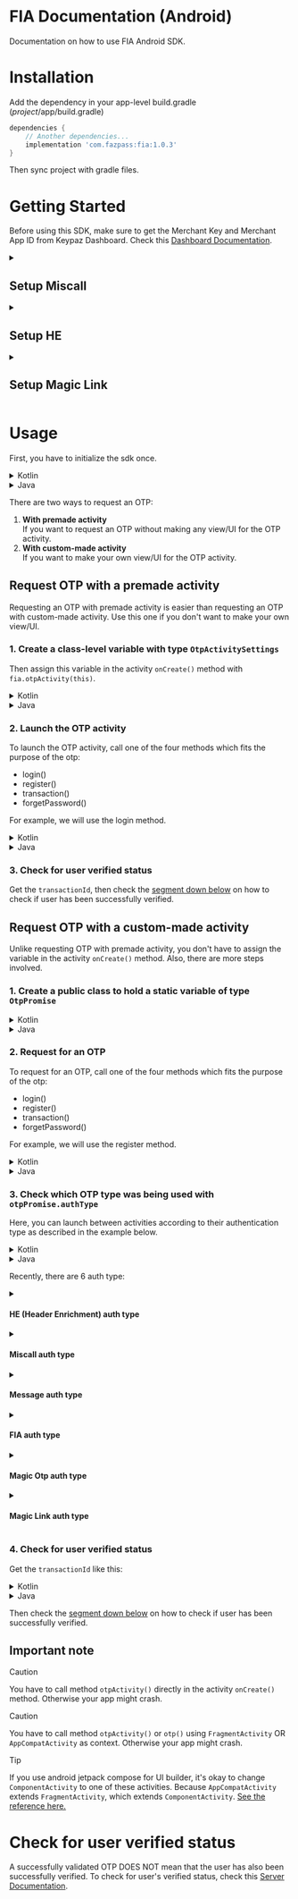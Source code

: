 # FIA Documentation (Android)

Documentation on how to use FIA Android SDK.

# Installation

Add the dependency in your app-level build.gradle (*project*/app/build.gradle)

```gradle
dependencies {
	// Another dependencies...
	implementation 'com.fazpass:fia:1.0.3'
}
```

Then sync project with gradle files.

# Getting Started

Before using this SDK, make sure to get the Merchant Key and Merchant App ID from Keypaz Dashboard. Check this [Dashboard Documentation](README.Dashboard.md#retrieve-your-merchant-key).

<details>
<summary><h2>Setup Miscall</h2></summary>

Miscall needs these two permissions:
- Manifest.permission.READ_PHONE_STATE
- Manifest.permission.READ_CALL_LOG

Add these lines in your android manifest file:
```xml
<uses-permission android:name="android.permission.READ_PHONE_STATE" />
<uses-permission android:name="android.permission.READ_CALL_LOG" />
```

Then request for runtime permissions like this:
<details>
<summary>Kotlin</summary>

 ```kotlin
val requiredPermissions = arrayOf(Manifest.permission.READ_PHONE_STATE, Manifest.permission.READ_CALL_LOG)
ActivityCompat.requestPermissions(this, requiredPermissions, 0)
```

</details>

<details>
<summary>Java</summary>

 ```java
String[] requiredPermissions = { Manifest.permission.READ_PHONE_STATE, Manifest.permission.READ_CALL_LOG };
ActivityCompat.requestPermissions(this, requiredPermissions, 0);
```

</details>

</details>

<details>
<summary><h2>Setup HE</h2></summary>

Add this line in your android manifest file, in the `application` tag:
```xml
android:networkSecurityConfig="@xml/fia_network_security_rules"
```

### Example

```xml
<application
        android:allowBackup="true"
        android:icon="@mipmap/ic_launcher"
        android:label="@string/app_name"
        android:roundIcon="@mipmap/ic_launcher_round"
        android:supportsRtl="true"
        android:networkSecurityConfig="@xml/fia_network_security_rules">

	<!-- Your declared activity tags, service tags etc. -->
</application>
```

</details>

<details>
<summary><h2>Setup Magic Link</h2></summary>

Add this code in your android manifest file, inside the `application` tag:

```xml
<activity
    android:name="com.fazpass.fia.activities.magiclink.MagicLinkActivity"
    android:exported="true">
    <intent-filter android:autoVerify="true">
	<action android:name="android.intent.action.VIEW" />

	<category android:name="android.intent.category.DEFAULT" />
	<category android:name="android.intent.category.BROWSABLE" />

	<data
	    android:host="YOUR_DOMAIN"
	    android:scheme="https" />
    </intent-filter>
</activity>
```

Fill `YOUR_DOMAIN` with your website domain.

Then create a new file named `assetlinks.json` with this content:

```json
[
  {
    "relation": ["delegate_permission/common.handle_all_urls"],
    "target": {
      "namespace": "android_app",
      "package_name": "YOUR_PACKAGE_NAME",
      "sha256_cert_fingerprints": ["YOUR_SHA256_CERT_FINGERPRINT"]
    }
  }
]
```

Fill `YOUR_PACKAGE_NAME` with your app package name (example: `com.example.app`), 
`YOUR_SHA256_CERT_FINGERPRINT` with your app SHA256 certificate fingerprint.

<details>
<summary><h3>How to get your app SHA256 Certificate Fingerprint</h3></summary>

In `assetlinks.json`, sha256_cert_fingerprints is an array. You can add more than one certificate fingerprints in here.

1. Follow this [Android App Signing Documentation](https://developer.android.com/studio/publish/app-signing) up until you created a keystore
2. Run this command in your console to check your keystore (.jks or .keystore) information: `keytool -list -v -keystore MY_KEYSTORE.jks`
3. Enter your keystore password
4. Console will print out your keystore information. Copy the SHA256 certificate fingerprints value
5. Add the certificate fingerprint to the sha256_cert_fingerprints array
6. After you uploaded your app to Playstore, open [Google Play Console](https://play.google.com/console)
7. Navigate to your app > Test & Release > App Integrity > App Signing
8. Copy the SHA256 certificate fingerprints value
9. If the value is different from the first one, add the certificate fingerprint to the sha256_cert_fingerprints array

</details>

Then save the `assetlinks.json` file and serve it in your domain with this link: https://YOUR_DOMAIN.com/.well-known/assetlinks.json. Make sure:
1. It's available for public access
2. No Redirect
3. Content-Type is application/json

</details>

# Usage

First, you have to initialize the sdk once.

<details>
<summary>Kotlin</summary>
 
```kotlin
import com.fazpass.fia.FIAFactory

// get fia instance
val fia = FIAFactory.getInstance()

fia.initialize(this, "YOUR_MERCHANT_KEY", "YOUR_MERCHANT_APP_ID")
```

</details>

<details>
<summary>Java</summary>

```java
import com.fazpass.fia.FIAFactory;
import com.fazpass.fia.interfaces.FIA;

// get fia instance
FIA fia = FIAFactory.getInstance();

fia.initialize(this, "YOUR_MERCHANT_KEY", "YOUR_MERCHANT_APP_ID");
```
 
</details>

There are two ways to request an OTP:
1. <b>With premade activity</b><br>If you want to request an OTP without making any view/UI for the OTP activity.
2. <b>With custom-made activity</b><br>If you want to make your own view/UI for the OTP activity.

## Request OTP with a premade activity

Requesting an OTP with premade activity is easier than requesting an OTP with custom-made activity. Use this one if you don't want to make your own view/UI.

### 1. Create a class-level variable with type `OtpActivitySettings`

Then assign this variable in the activity `onCreate()` method with `fia.otpActivity(this)`.  

<details>
<summary>Kotlin</summary>
 
```kotlin
import com.fazpass.fia.FIAFactory
import com.fazpass.fia.objects.OtpActivitySettings

class MainActivity: AppCompatActivity() {

	private val fia = FIAFactory.getInstance()

	// class-level variable
	private lateinit var otp: OtpActivitySettings

	override fun onCreate(savedInstanceState: Bundle?) {
		super.onCreate(savedInstanceState)

		// If FIA has not been initialized once, uncomment the line below.
		// fia.initialize(this, "YOUR_MERCHANT_KEY", "YOUR_MERCHANT_APP_ID")
		otp = fia.otpActivity(this)
	}
}
```
 
</details>

<details>
<summary>Java</summary>

```java
import com.fazpass.fia.FIAFactory;
import com.fazpass.fia.interfaces.FIA;
import com.fazpass.fia.objects.OtpActivitySettings;

public class MainActivity extends AppCompatActivity {

	private final FIA fia = FIAFactory.getInstance();

	// class-level variable
	private OtpActivitySettings otp;

	@Override
	protected void onCreate(Bundle savedInstanceState) {
		super.onCreate(savedInstanceState);

		// If FIA has not been initialized once, uncomment the line below.
		// fia.initialize(this, "YOUR_MERCHANT_KEY", "YOUR_MERCHANT_APP_ID");
		otp = fia.otpActivity(this);
	}
}
```
 
</details>

### 2. Launch the OTP activity

To launch the OTP activity, call one of the four methods which fits the purpose of the otp:
- login()
- register()
- transaction()
- forgetPassword()

For example, we will use the login method.

<details>
<summary>Kotlin</summary>
 
```kotlin
otp.login("PHONE_NUMBER") { transactionId: String? ->
	// If transactionId is null, OTP validation has an error.
	if (transactionId == null) {
		// handle failed OTP validation here...
		return@login 
	}

	// with the transactionId, check for the user verified status here...
}
```
 
</details>

<details>
<summary>Java</summary>

```java
otp.login("PHONE_NUMBER", transactionId -> {
	// If transactionId is null, OTP validation has an error.
	if (transactionId == null) {
		// handle failed OTP validation here...
		return null;
	}

	// with the transactionId, check for the user verified status here...
	return null;
});
```
 
</details>

### 3. Check for user verified status

Get the `transactionId`, then check the [segment down below](#check-for-user-verified-status) on how to check if user has been successfully verified.

## Request OTP with a custom-made activity

Unlike requesting OTP with premade activity, you don't have to assign the variable in the activity `onCreate()` method. Also, there are more steps involved.

### 1. Create a public class to hold a static variable of type `OtpPromise`

<details>
<summary>Kotlin</summary>

```kotlin
import com.fazpass.fia.objects.OtpPromise

class Constants {
	companion object {
		lateinit var otpPromise: OtpPromise
	}
}
```

</details>

<details>
<summary>Java</summary>

```java
import com.fazpass.fia.objects.OtpPromise;

public class Constants {
	public static OtpPromise otpPromise;
}
```

</details>

### 2. Request for an OTP

To request for an OTP, call one of the four methods which fits the purpose of the otp:
- login()
- register()
- transaction()
- forgetPassword()

For example, we will use the register method.

<details>
<summary>Kotlin</summary>

```kotlin
fia.otp(this).register("PHONE_NUMBER") { promise ->
	if (promise.hasException) {
		val exception = promise.exception
		// handle failed OTP request here...
		return@register 
	}

	Constants.otpPromise = promise
}
```
 
</details>

<details>
<summary>Java</summary>

```java
fia.otp(this).register("PHONE_NUMBER", promise -> {
	if (promise.getHasException()) {
		Exception exception = promise.getException();
		// handle failed OTP request here...
		return null;
	}

	Constants.otpPromise = promise;
	return null;
})
```

</details>

### 3. Check which OTP type was being used with `otpPromise.authType`

Here, you can launch between activities according to their authentication type as described in the example below.

<details>
<summary>Kotlin</summary>

```kotlin
import com.fazpass.fia.objects.OtpAuthType

when (Constants.otpPromise.authType) {
	OtpAuthType.He -> {
		val intent = Intent(this@MainActivity, ValidateHEActivity::class.java)
		startActivity(intent)
	}
	OtpAuthType.Miscall -> {
		val intent = Intent(this@MainActivity, ValidateMiscallActivity::class.java)
		startActivity(intent)
	}
	OtpAuthType.Message -> {
		val intent = Intent(this@MainActivity, ValidateMessageActivity::class.java)
		startActivity(intent)
	}
	OtpAuthType.FIA -> {
		val intent = Intent(this@MainActivity, ValidateFIAActivity::class.java)
		startActivity(intent)
	}
	OtpAuthType.MagicOtp -> {
		val intent = Intent(this@MainActivity, ValidateMagicOtpActivity::class.java)
		startActivity(intent)
	}
	OtpAuthType.MagicLink -> {
		val intent = Intent(this@MainActivity, ValidateMagicLinkActivity::class.java)
		startActivity(intent)
	}
}
```
 
</details>

<details>
<summary>Java</summary>

```java
import com.fazpass.fia.objects.OtpAuthType;

switch (Constants.otpPromise.getAuthType()) {
	case OtpAuthType.He:
		Intent intent = new Intent(MainActivity.this, ValidateHEActivity.class);
		startActivity(intent);
		break;
	case OtpAuthType.Miscall:
		Intent intent = new Intent(MainActivity.this, ValidateMiscallActivity.class);
		startActivity(intent);
		break;
	case OtpAuthType.Message:
		Intent intent = new Intent(MainActivity.this, ValidateMessageActivity.class);
		startActivity(intent);
		break;
	case OtpAuthType.FIA:
		Intent intent = new Intent(MainActivity.this, ValidateFIAActivity.class);
		startActivity(intent);
		break;
	case OtpAuthType.MagicOtp:
		Intent intent = new Intent(MainActivity.this, ValidateMagicOtpActivity.class);
		startActivity(intent);
		break;
	case OtpAuthType.MagicLink:
		Intent intent = new Intent(MainActivity.this, ValidateMagicLinkActivity.class);
		startActivity(intent);
		break;
}
```

</details>

Recently, there are 6 auth type:

<details>
<summary><h4>HE (Header Enrichment) auth type</h4></summary>

HE uses network to verify the user. User will not receive an OTP and does not need to input any OTP. Only available if user uses data carrier for internet.

To validate this auth type, call `validateHE()` method. 
First callback will be fired if there is an error. 
Second callback will be fired if validation has been successful.

<details>
<summary>Kotlin</summary>

```kotlin
Constants.otpPromise.validateHE(
	{ err ->
		// handle error here...
	},
	{
		val transactionId = Constants.otpPromise.transactionId
		// with the transactionId, check for the user verified status here...
	}
)
```
 
</details>

<details>
<summary>Java</summary>

```java
Constants.otpPromise.validateHE(
	err -> {
		// handle error here...
	},
	() -> {
		String transactionId = Constants.otpPromise.getTransactionId();
		// with the transactionId, check for the user verified status here...
	}
)
```

</details>

</details>

<details>
<summary><h4>Miscall auth type</h4></summary>

This OTP will call user's phone number.

User has to fill the last several digits of the caller's phone number. Digit count can be obtained with `digitCount` property.
There is also a miscall listener method `listenToMiscall()`. See code snippet down below for example usage.

To validate this auth type, call `validate()` method and fill the inputted user OTP in the parameter.
First callback will be fired if there is an error.
Second callback will be fired if validation has been successful.

<details>
<summary>Kotlin</summary>

```kotlin
val digitCount = Constants.otpPromise.digitCount

// miscall OTP listener
Constants.otpPromise.listenToMiscall { otp ->
	// validate OTP method
	Constants.otpPromise.validate(
		otp,
		{ err ->
			// handle error here...
		},
		{
			val transactionId = Constants.otpPromise.transactionId
			// with the transactionId, check for the user verified status here...
		}
	)
}
```
 
</details>

<details>
<summary>Java</summary>

```java
Int digitCount = Constants.otpPromise.getDigitCount();

// miscall OTP listener
Constants.otpPromise.listenToMiscall(otp -> {
	// validate OTP method
	Constants.otpPromise.validate(
		otp,
		err -> {
			// handle error here...
			return null;
		},
		() -> {
			String transactionId = Constants.otpPromise.getTransactionId();
			// with the transactionId, check for the user verified status here...
			return null;
		}
	);
	return null;
});
```

</details>

</details>

<details>
<summary><h4>Message auth type</h4></summary>

This OTP will send a Message to user's phone number.

User has to fill the OTP sent to their Sms inbox or any messaging service. Digit count can be obtained with `digitCount` property.

To validate this auth type, call `validate()` method and fill the inputted user OTP in the parameter.
First callback will be fired if there is an error.
Second callback will be fired if validation has been successful.

<details>
<summary>Kotlin</summary>

```kotlin
val digitCount = Constants.otpPromise.digitCount

Constants.otpPromise.validate(
	"USER_INPUTTED_OTP",
	{ err ->
		// handle error here...
	},
	{
		val transactionId = Constants.otpPromise.transactionId
		// with the transactionId, check for the user verified status here...
	}
)
```
 
</details>

<details>
<summary>Java</summary>

```java
Int digitCount = Constants.otpPromise.getDigitCount();

Constants.otpPromise.validate(
	"USER_INPUTTED_OTP",
	err -> {
		// handle error here...
		return null;
	},
	() -> {
		String transactionId = Constants.otpPromise.getTransactionId();
		// with the transactionId, check for the user verified status here...
		return null;
	}
);
```

</details>

</details>

<details>
<summary><h4>FIA auth type</h4></summary>

It's the OTP Intelligence System. User will not receive an OTP and does not need to input any OTP.

This auth type does not need to be validated. Immediately check for user verified status.

</details>

<details>
<summary><h4>Magic Otp auth type</h4></summary>

User will be redirected to Whatsapp and required to send a prepared message to a specified phone number. 
Then user has to input the incoming OTP from their Whatsapp to your application.

With this auth type, call `launchWhatsappForMagicOtp()` method to launch Whatsapp.
First callback will be fired if there is an error when launching Whatsapp.
Second callback will be fired if Whatsapp launched successfully.

After Whatsapp has been launched successfully, you can validate the OTP using `validate()` method. 
Check [documentation](#message-auth-type) about Message auth type above.

<details>
<summary>Kotlin</summary>

```kotlin
Constants.otpPromise.launchWhatsappForMagicOtp(
	{ err ->
		// handle error here...
	},
	{
		// show user a textfield to input the incoming OTP,
		// then call the validate Message method (Constants.otpPromise.validate())
	}
)
```
 
</details>

<details>
<summary>Java</summary>

```java
Constants.otpPromise.launchWhatsappForMagicOtp(
	err -> {
		// handle error here...
		return null;
	},
	() -> {
		// show user a textfield to input the incoming OTP,
		// then call the validate Message method (Constants.otpPromise.validate())
		return null;
	}
);
```

</details>

</details>

<details>
<summary><h4>Magic Link auth type</h4></summary>

User will be redirected to Whatsapp and required to send a prepared message to a specified phone number. 
Then user has to click on the link from their Whatsapp.

With this auth type, call `launchWhatsappForMagicLink()` method to launch Whatsapp.
First callback will be fired if there is an error.
Second callback will be fired if validation has been successful.

<details>
<summary>Kotlin</summary>

```kotlin
Constants.otpPromise.launchWhatsappForMagicLink(
	{ err ->
		// handle error here...
	},
	{
		val transactionId = Constants.otpPromise.transactionId
		// with the transactionId, check for the user verified status here...
	}
)
```
 
</details>

<details>
<summary>Java</summary>

```java
Constants.otpPromise.launchWhatsappForMagicLink(
	err -> {
		// handle error here...
		return null;
	},
	() -> {
		String transactionId = Constants.otpPromise.getTransactionId();
		// with the transactionId, check for the user verified status here...
		return null;
	}
);
```

</details>

</details>

### 4. Check for user verified status

Get the `transactionId` like this:

<details>
<summary>Kotlin</summary>

```kotlin
val transactionId = Constants.otpPromise.transactionId
```
 
</details>

<details>
<summary>Java</summary>

```java
String transactionId = Constants.otpPromise.getTransactionId();
```

</details>

Then check the [segment down below](#check-for-user-verified-status) on how to check if user has been successfully verified.

## Important note

> [!CAUTION]
> You have to call method `otpActivity()` directly in the activity `onCreate()` method.
> Otherwise your app might crash.

> [!CAUTION]
> You have to call method `otpActivity()` or `otp()` using `FragmentActivity` OR `AppCompatActivity` as context.
> Otherwise your app might crash.

> [!TIP]
> If you use android jetpack compose for UI builder, it's okay to change `ComponentActivity` to one of these activities.
> Because `AppCompatActivity` extends `FragmentActivity`, which extends `ComponentActivity`.
> [See the reference here.](https://stackoverflow.com/a/67364675)

# Check for user verified status

A successfully validated OTP DOES NOT mean that the user has also been successfully verified. To check for user's verified status, check this [Server Documentation](README.Server.md#check-for-user-verified-status).
